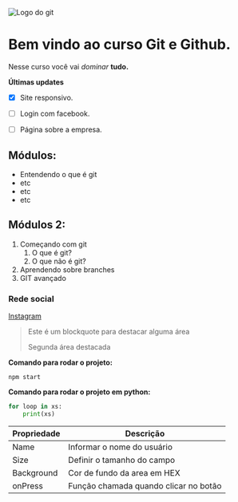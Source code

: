 ![Logo do git](https://assets-global.website-files.com/606907b169dcd481e8fd42c4/628fcc28ae967c5ccc32de0c_data-science-p-1080.jpeg)

# Bem vindo ao curso Git e Github.
Nesse curso você vai _dominar_ **tudo.**

**Últimas updates**

- [x] Site responsivo.
- [ ] Login com facebook.
- [ ] Página sobre a empresa.


## Módulos:
* Entendendo o que é git
* etc
* etc 
* etc

## Módulos 2:
1. Começando com git
    1. O que é git?
    2. O que não é git?
2. Aprendendo sobre branches
3. GIT avançado

### Rede social
[Instagram](https://www.instagram.com/rafaelmarques.dm/)

> Este é um blockquote para destacar alguma área
>
> Segunda área destacada

**Comando para rodar o projeto:**

```
npm start
```

**Comando para rodar o projeto em python:**
```python
for loop in xs:
    print(xs)
```

Propriedade | Descrição
-------- | -------
Name | Informar o nome do usuário
Size | Definir o tamanho do campo
Background | Cor de fundo da area em HEX
onPress | Função chamada quando clicar no botão